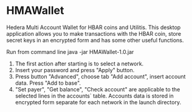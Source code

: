 # HMAWallet
Hedera Multi Account Wallet for HBAR coins and Utilitis.
This desktop application allows you to make transactions with the HBAR coin, store secret keys in an encrypted form and has some other useful functions.

Run from command line
java -jar HMAWallet-1.0.jar


1. The first action after starting is to select a network.
2. Insert your password and press "Apply" button.
3. Press  button "Advanced", choose tab "Add account", insert account data. Press "Add to base".
4. "Set payer", "Get balance", "Check account" are applicable to the selected lines in the accounts` table.
Accounts data is stored in encrypted form separate for each network in the launch directory.
